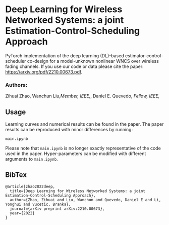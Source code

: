 # Deep Learning for Wireless Networked Systems: a joint Estimation-Control-Scheduling Approach
PyTorch implementation of the deep learning (DL)-based estimator-control-scheduler co-design for a model-unknown nonlinear WNCS over wireless fading channels.
If you use our code or data please cite the paper: https://arxiv.org/pdf/2210.00673.pdf.
### Authors: 
Zihuai Zhao, Wanchun Liu,*Member, IEEE,*, Daniel E. Quevedo, *Fellow, IEEE,*
## Usage
Learning curves and numerical results can be found in the paper. The paper results can be reproduced with minor differences by running:
```
main.ipynb
```
Please note that `main.ipynb` is no longer exactly representative of the code used in the paper. Hyper-parameters can be modified with different arguments to `main.ipynb`. 
## BibTex
```
@article{zhao2022deep,
  title={Deep Learning for Wireless Networked Systems: a joint Estimation-Control-Scheduling Approach},
  author={Zhao, Zihuai and Liu, Wanchun and Quevedo, Daniel E and Li, Yonghui and Vucetic, Branka},
  journal={arXiv preprint arXiv:2210.00673},
  year={2022}
}
```
